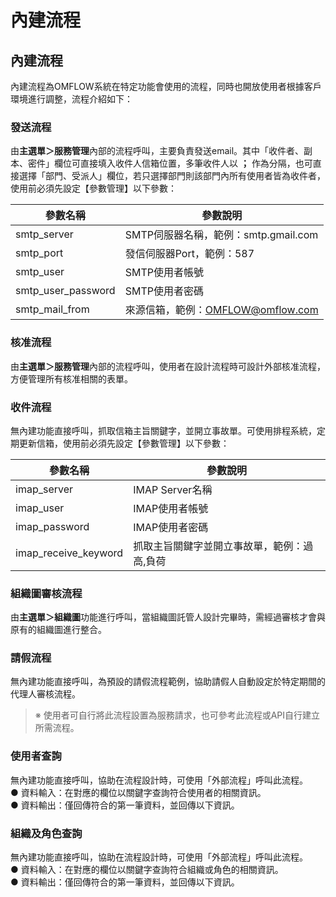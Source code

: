 # 內建流程

## 內建流程

內建流程為OMFLOW系統在特定功能會使用的流程，同時也開放使用者根據客戶環境進行調整，流程介紹如下：

### 發送流程

由**主選單＞服務管理**內部的流程呼叫，主要負責發送email。其中「收件者、副本、密件」欄位可直接填入收件人信箱位置，多筆收件人以 **；** 作為分隔，也可直接選擇「部門、受派人」欄位，若只選擇部門則該部門內所有使用者皆為收件者，使用前必須先設定【參數管理】以下參數：

| 參數名稱                 | 參數說明                        |
| -------------------- | --------------------------- |
| smtp\_server         | SMTP伺服器名稱，範例：smtp.gmail.com |
| smtp\_port           | 發信伺服器Port，範例：587            |
| smtp\_user           | SMTP使用者帳號                   |
| smtp\_user\_password | SMTP使用者密碼                   |
| smtp\_mail\_from     | 來源信箱，範例：OMFLOW@omflow.com   |

### 核准流程

由**主選單＞服務管理**內部的流程呼叫，使用者在設計流程時可設計外部核准流程，方便管理所有核准相關的表單。

### 收件流程

無內建功能直接呼叫，抓取信箱主旨關鍵字，並開立事故單。可使用排程系統，定期更新信箱，使用前必須先設定【參數管理】以下參數：

| 參數名稱                   | 參數說明                   |
| ---------------------- | ---------------------- |
| imap\_server           | IMAP Server名稱          |
| imap\_user             | IMAP使用者帳號              |
| imap\_password         | IMAP使用者密碼              |
| imap\_receive\_keyword | 抓取主旨關鍵字並開立事故單，範例：過高,負荷 |

### 組織圖審核流程

由**主選單＞組織圖**功能進行呼叫，當組織圖託管人設計完畢時，需經過審核才會與原有的組織圖進行整合。

### 請假流程

無內建功能直接呼叫，為預設的請假流程範例，協助請假人自動設定於特定期間的代理人審核流程。

> ※ 使用者可自行將此流程設置為服務請求，也可參考此流程或API自行建立所需流程。

### 使用者查詢

無內建功能直接呼叫，協助在流程設計時，可使用「外部流程」呼叫此流程。\
● 資料輸入：在對應的欄位以關鍵字查詢符合使用者的相關資訊。\
● 資料輸出：僅回傳符合的第一筆資料，並回傳以下資訊。

### 組織及角色查詢

無內建功能直接呼叫，協助在流程設計時，可使用「外部流程」呼叫此流程。\
● 資料輸入：在對應的欄位以關鍵字查詢符合組織或角色的相關資訊。\
● 資料輸出：僅回傳符合的第一筆資料，並回傳以下資訊。
